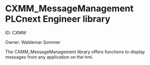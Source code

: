 # CXMM_MessageManagement PLCnext Engineer library

ID: CXMM

Owner: Waldemar Sommer

The CXMM_MessageManagement library offers functions to display messages from any application on the hmi.
